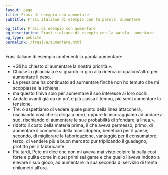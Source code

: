 ```yaml
---
layout: page
title: Frasi di esempio con aumentare 
subtitle: Frasi italiane di esempio con la parola  aumentare

og_title: Frasi di esempio con aumentare 
og_description: Frasi italiane di esempio con la parola  aumentare
og_type: website
permalink: /frasi/a/aumentare.html
---
```


Frasi italiane di esempio contenenti la parola aumentare:


- «Gli ho chiesto di aumentare la nostra priorità.».
- Chiuse la ghiacciaia e si guardò in giro alla ricerca di qualcos'altro per aumentare il peso.
- La pressione ha continuato ad aumentare finché non ho temuto che mi scoppiasse la schiena.
- ma questo finiva solo per aumentare il suo interesse ai loro occhi.
- Andate avanti già da un po’, e più passa il tempo, più senti aumentare la tensione.
- Tre: o aspettiamo di vedere quale punto della linea attaccherà, rischiando così che si diriga a nord; oppure lo incoraggiamo ad andare a sud, rischiando di aumentare le sue probabilità di sfondare la linea.».
- ridotto il costo della materia prima, il che aveva permesso, primo, di aumentare il compenso della manodopera, beneficio per il paese; secondo, di migliorare la fabbricazione, vantaggio per il consumatore; terzo, di vendere più a buon mercato pur triplicando il guadagno, profitto per il fabbricante.
- Più tardi, Pete mi dice che non mi aveva mai visto colpire la palla così forte e pulita come in quei primi sei game e che quello l’aveva indotto a elevare il suo gioco, ad aumentare la sua seconda di servizio di trenta chilometri all’ora.
